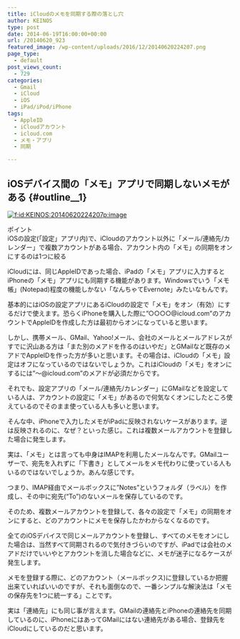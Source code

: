 ```yaml
---
title: iCloudのメモを同期する際の落とし穴
author: KEINOS
type: post
date: 2014-06-19T16:00:00+00:00
url: /20140620_923
featured_image: /wp-content/uploads/2016/12/20140620224207.png
page_type:
  - default
post_views_count:
  - 729
categories:
  - Gmail
  - iCloud
  - iOS
  - iPad/iPod/iPhone
tags:
  - AppleID
  - iCloudアカウント
  - icloud.com
  - メモ・アプリ
  - 同期

---
```

## iOSデバイス間の「メモ」アプリで同期しないメモがある {#outline__1}

<div class="section">
  <p>
    <a href="http://f.hatena.ne.jp/KEINOS/20140620224207" class="hatena-fotolife" target="_blank"><img src="http://cdn-ak.f.st-hatena.com/images/fotolife/K/KEINOS/20140620/20140620224207.png" alt="f:id:KEINOS:20140620224207p:image" title="f:id:KEINOS:20140620224207p:image" class="hatena-fotolife" /></a>
  </p>
  
  <div class="sp-primary">
    ポイント<br /> iOSの設定(「設定」アプリ内)で、iCloudのアカウント以外に「メール/連絡先/カレンダー」で複数アカウントがある場合、アカウント内の「メモ」の同期をオンにするのは1つに絞る
  </div>
  
  <p>
    iCloudには、同じAppleIDであった場合、iPadの「メモ」アプリに入力するとiPhoneの「メモ」アプリにも同期する機能があります。Windowsでいう「メモ帳」(Notepad)程度の機能しかない「なんちゃてEvernote」みたいなもんです。
  </p>
  
  <p>
    基本的にはiOSの設定アプリにあるiCloudの設定で「メモ」をオン（有効）にするだけで使えます。恐らくiPhoneを購入した際に&#8221;○○○○@icloud.com&#8221;のアカウントでAppleIDを作成した方は最初からオンになっていると思います。
  </p>
  
  <p>
    しかし、携帯メール、GMail、Yahoo!メール、会社のメールとメールアドレスがすでに沢山ある方は「また別のメアドを作るのはいやだ」とGMailなど既存のメアドでAppleIDを作った方が多いと思います。その場合は、iCloudの「メモ」設定はオフになっているのではないでしょうか。これはiCloudの「メモ」をオンにするには&#8221;～@icloud.com&#8221;のメアドが必須だからです。
  </p>
  
  <p>
    それでも、設定アプリの「メール/連絡先/カレンダー」にGMailなどを設定している人は、アカウントの設定に「メモ」があるので何気なくオンにしたところ使えているのでそのまま使っている人も多いと思います。
  </p>
  
  <p>
    そんな中、iPhoneで入力したメモがiPadに反映されないケースがあります。逆は反映されるのに、なぜ？といった感じ。これは複数メールアカウントを登録した場合に発生します。
  </p>
  
  <p>
    実は、「メモ」とは言っても中身はIMAPを利用したメールなんです。GMailユーザーで、宛先を入れずに「下書き」としてメールをメモ代わりに使っている人もいるのではないでしょうか。あんな感じです。
  </p>
  
  <p>
    つまり、IMAP経由でメールボックスに&#8221;Notes&#8221;というフォルダ（ラベル）を作成し、その中に宛先(&#8220;To&#8221;)のないメールを保存しているのです。
  </p>
  
  <p>
    そのため、複数メールアカウントを登録して、各々の設定で「メモ」の同期をオンにすると、どのアカウントにメモを保存したかわからなくなるのです。
  </p>
  
  <p>
    全てのiOSデバイスで同じメールアカウントを登録し、すべてのメモをオンにした場合は、当然すべて同期されるので気付きづらいのですが、iPadでは会社のメアドだけでいいやとアカウントを消した場合などに、メモが迷子になるケースが発生します。
  </p>
  
  <p>
    メモを登録する際に、どのアカウント（メールボックス)に登録しているか把握出来ていればいいのですが、それも面倒なので、一番シンプルな解決法は「メモの保存先を1つに統一する」ことです。
  </p>
  
  <p>
    実は「連絡先」にも同じ事が言えます。GMailの連絡先とiPhoneの連絡先を同期しているのに、iPhoneにはあってGMailにはない連絡先がある場合、登録先をiCloudにしているのだと思います。
  </p>
</div>